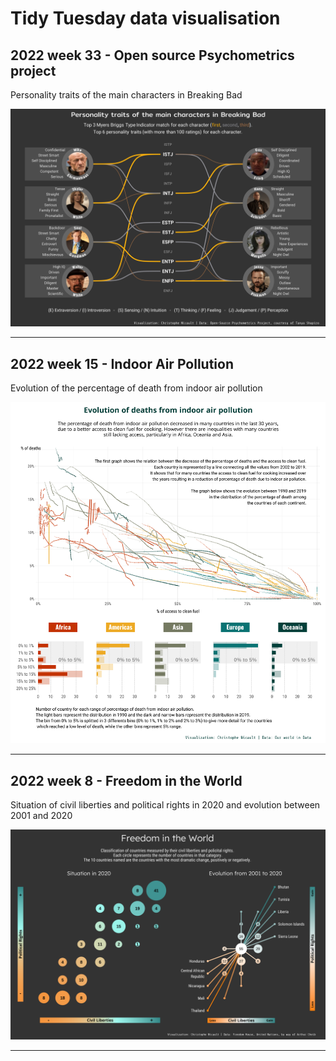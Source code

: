 # Tidy Tuesday data visualisation

## 2022 week 33 - Open source Psychometrics project

Personality traits of the main characters in Breaking Bad

![The visualization shows the top 3 Myers Briggs Type Indicator match for each character, and their top 6 personality traits.](/2022/2022-33-open-psychometrics/open_psychometrics.png)

----

## 2022 week 15 - Indoor Air Pollution

Evolution of the percentage of death from indoor air pollution

![The graph shows the decrease of the percentage of death from indoor air pollution when the access to clean fuel for cooking increase](/2022/2022-15-indoor_air_pollution/indoor_air_pollution.png)

----

## 2022 week 8 - Freedom in the World

Situation of civil liberties and political rights in 2020 and evolution between 2001 and 2020

![The visualisation shows the number of countries according to their position in the spectrum of civil liberties and political rights, as well as the evolution between 2001 and 2010. 70 countries improved while 65 have deteriorated.](/2022/2022-08-freedom/freedom_world.png)

----
